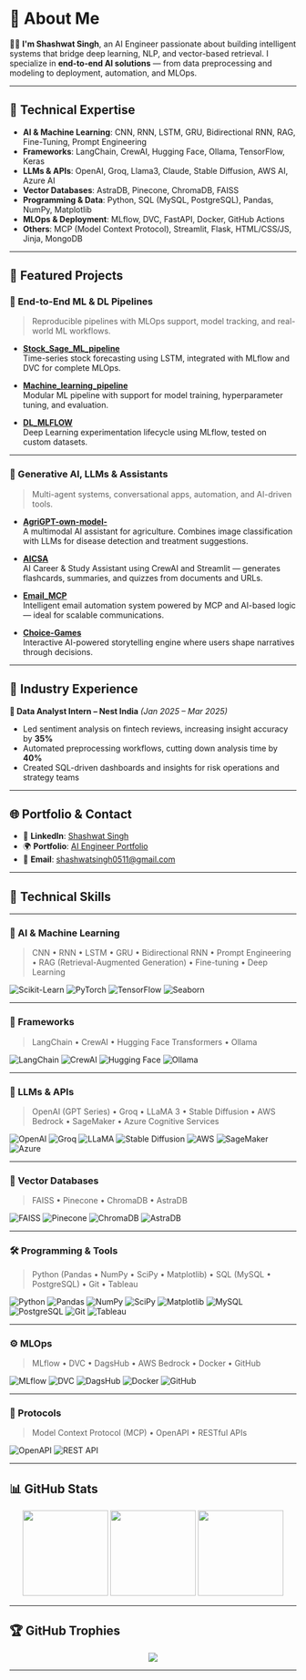 # 💫 About Me

👨‍💻 **I'm Shashwat Singh**, an AI Engineer passionate about building intelligent systems that bridge deep learning, NLP, and vector-based retrieval. I specialize in **end-to-end AI solutions** — from data preprocessing and modeling to deployment, automation, and MLOps.

---

## 🔧 Technical Expertise

- **AI & Machine Learning**: CNN, RNN, LSTM, GRU, Bidirectional RNN, RAG, Fine-Tuning, Prompt Engineering  
- **Frameworks**: LangChain, CrewAI, Hugging Face, Ollama, TensorFlow, Keras  
- **LLMs & APIs**: OpenAI, Groq, Llama3, Claude, Stable Diffusion, AWS AI, Azure AI  
- **Vector Databases**: AstraDB, Pinecone, ChromaDB, FAISS  
- **Programming & Data**: Python, SQL (MySQL, PostgreSQL), Pandas, NumPy, Matplotlib  
- **MLOps & Deployment**: MLflow, DVC, FastAPI, Docker, GitHub Actions  
- **Others**: MCP (Model Context Protocol), Streamlit, Flask, HTML/CSS/JS, Jinja, MongoDB

---

## 🚀 Featured Projects

### 🔬 End-to-End ML & DL Pipelines

> Reproducible pipelines with MLOps support, model tracking, and real-world ML workflows.

- **[Stock_Sage_ML_pipeline](https://github.com/shashwat051102/Stock_Sage_ML_pipeline)**  
  Time-series stock forecasting using LSTM, integrated with MLflow and DVC for complete MLOps.

- **[Machine_learning_pipeline](https://github.com/shashwat051102/Machine_learning_pipeline)**  
  Modular ML pipeline with support for model training, hyperparameter tuning, and evaluation.

- **[DL_MLFLOW](https://github.com/shashwat051102/DL_MLFLOW)**  
  Deep Learning experimentation lifecycle using MLflow, tested on custom datasets.

---

### 🧠 Generative AI, LLMs & Assistants

> Multi-agent systems, conversational apps, automation, and AI-driven tools.

- **[AgriGPT-own-model-](https://github.com/shashwat051102/AgriGPT-own-model-)**  
  A multimodal AI assistant for agriculture. Combines image classification with LLMs for disease detection and treatment suggestions.

- **[AICSA](https://github.com/shashwat051102/AICSA)**  
  AI Career & Study Assistant using CrewAI and Streamlit — generates flashcards, summaries, and quizzes from documents and URLs.

- **[Email_MCP](https://github.com/shashwat051102/Email_MCP)**  
  Intelligent email automation system powered by MCP and AI-based logic — ideal for scalable communications.

- **[Choice-Games](https://github.com/shashwat051102/Choice-Games)**  
  Interactive AI-powered storytelling engine where users shape narratives through decisions.

---

## 💼 Industry Experience

**🔹 Data Analyst Intern – Nest India** *(Jan 2025 – Mar 2025)*  
- Led sentiment analysis on fintech reviews, increasing insight accuracy by **35%**  
- Automated preprocessing workflows, cutting down analysis time by **40%**  
- Created SQL-driven dashboards and insights for risk operations and strategy teams

---

## 🌐 Portfolio & Contact

- 💼 **LinkedIn**: [Shashwat Singh](https://www.linkedin.com/in/shashwat-singh-49663a251)  
- 🌍 **Portfolio**: [AI Engineer Portfolio](https://shashwat051102.github.io/AI-Engineer-Portfolio/)  
- 📧 **Email**: [shashwatsingh0511@gmail.com](mailto:shashwatsingh0511@gmail.com)

---

## 🚀 Technical Skills

---

### 🧠 AI & Machine Learning  
> CNN • RNN • LSTM • GRU • Bidirectional RNN • Prompt Engineering • RAG (Retrieval-Augmented Generation) • Fine-tuning • Deep Learning

![Scikit-Learn](https://img.shields.io/badge/Scikit--Learn-F7931E?style=for-the-badge&logo=scikit-learn&logoColor=white)
![PyTorch](https://img.shields.io/badge/PyTorch-EE4C2C?style=for-the-badge&logo=pytorch&logoColor=white)
![TensorFlow](https://img.shields.io/badge/TensorFlow-FF6F00?style=for-the-badge&logo=TensorFlow&logoColor=white)
![Seaborn](https://img.shields.io/badge/Seaborn-0099CC?style=for-the-badge)

---

### 🧩 Frameworks  
> LangChain • CrewAI • Hugging Face Transformers • Ollama

![LangChain](https://img.shields.io/badge/LangChain-000000?style=for-the-badge)
![CrewAI](https://img.shields.io/badge/CrewAI-00CED1?style=for-the-badge)
![Hugging Face](https://img.shields.io/badge/HuggingFace-FFBF00?style=for-the-badge&logo=huggingface&logoColor=black)
![Ollama](https://img.shields.io/badge/Ollama-202124?style=for-the-badge)

---

### 💬 LLMs & APIs  
> OpenAI (GPT Series) • Groq • LLaMA 3 • Stable Diffusion • AWS Bedrock • SageMaker • Azure Cognitive Services

![OpenAI](https://img.shields.io/badge/OpenAI-412991?style=for-the-badge&logo=openai&logoColor=white)
![Groq](https://img.shields.io/badge/Groq-black?style=for-the-badge)
![LLaMA](https://img.shields.io/badge/LLaMA3-grey?style=for-the-badge)
![Stable Diffusion](https://img.shields.io/badge/StableDiffusion-2E2E2E?style=for-the-badge)
![AWS](https://img.shields.io/badge/AWS-Bedrock-orange?style=for-the-badge&logo=amazonaws&logoColor=white)
![SageMaker](https://img.shields.io/badge/SageMaker-FF9900?style=for-the-badge&logo=amazon-aws&logoColor=white)
![Azure](https://img.shields.io/badge/Azure-Cognitive%20Services-0078D4?style=for-the-badge&logo=microsoft-azure&logoColor=white)

---

### 🧠 Vector Databases  
> FAISS • Pinecone • ChromaDB • AstraDB

![FAISS](https://img.shields.io/badge/FAISS-009688?style=for-the-badge)
![Pinecone](https://img.shields.io/badge/Pinecone-05ACAA?style=for-the-badge)
![ChromaDB](https://img.shields.io/badge/ChromaDB-9C27B0?style=for-the-badge)
![AstraDB](https://img.shields.io/badge/AstraDB-5A4FCF?style=for-the-badge)

---

### 🛠️ Programming & Tools  
> Python (Pandas • NumPy • SciPy • Matplotlib) • SQL (MySQL • PostgreSQL) • Git • Tableau

![Python](https://img.shields.io/badge/Python-3776AB?style=for-the-badge&logo=python&logoColor=white)
![Pandas](https://img.shields.io/badge/Pandas-150458?style=for-the-badge&logo=pandas&logoColor=white)
![NumPy](https://img.shields.io/badge/NumPy-013243?style=for-the-badge&logo=numpy&logoColor=white)
![SciPy](https://img.shields.io/badge/SciPy-8CAAE6?style=for-the-badge&logo=scipy&logoColor=white)
![Matplotlib](https://img.shields.io/badge/Matplotlib-ffffff?style=for-the-badge&logo=matplotlib&logoColor=black)
![MySQL](https://img.shields.io/badge/MySQL-4479A1?style=for-the-badge&logo=mysql&logoColor=white)
![PostgreSQL](https://img.shields.io/badge/PostgreSQL-336791?style=for-the-badge&logo=postgresql&logoColor=white)
![Git](https://img.shields.io/badge/Git-F05033?style=for-the-badge&logo=git&logoColor=white)
![Tableau](https://img.shields.io/badge/Tableau-E97627?style=for-the-badge&logo=tableau&logoColor=white)

---

### ⚙️ MLOps  
> MLflow • DVC • DagsHub • AWS Bedrock • Docker • GitHub

![MLflow](https://img.shields.io/badge/MLflow-1D539F?style=for-the-badge)
![DVC](https://img.shields.io/badge/DVC-945DD6?style=for-the-badge)
![DagsHub](https://img.shields.io/badge/DagsHub-FE5F55?style=for-the-badge)
![Docker](https://img.shields.io/badge/Docker-2496ED?style=for-the-badge&logo=docker&logoColor=white)
![GitHub](https://img.shields.io/badge/GitHub-181717?style=for-the-badge&logo=github&logoColor=white)

---

### 📡 Protocols  
> Model Context Protocol (MCP) • OpenAPI • RESTful APIs

![OpenAPI](https://img.shields.io/badge/OpenAPI-6BA539?style=for-the-badge)
![REST API](https://img.shields.io/badge/RESTful-API-blue?style=for-the-badge)

---

## 📊 GitHub Stats

<p align="center">
  <img src="https://github-readme-stats.vercel.app/api?username=shashwat051102&theme=vision-friendly-dark&hide_border=true&include_all_commits=true&count_private=true" height="150">
  <img src="https://nirzak-streak-stats.vercel.app/?user=shashwat051102&theme=vision-friendly-dark&hide_border=true" height="150">
  <img src="https://github-readme-stats.vercel.app/api/top-langs/?username=shashwat051102&theme=vision-friendly-dark&hide_border=true&layout=compact" height="150">
</p>

---

## 🏆 GitHub Trophies

<p align="center">
  <img src="https://github-profile-trophy.vercel.app/?username=shashwat051102&theme=radical&no-frame=true&no-bg=true&margin-w=4">
</p>

---

<!-- Designed with care for recruiters and collaborators -->
